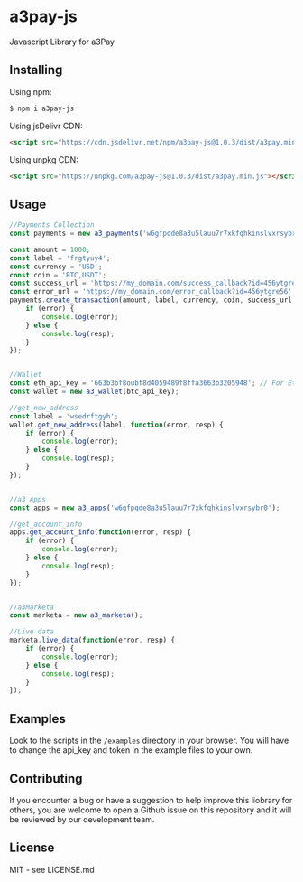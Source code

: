 # a3pay-js
Javascript Library for a3Pay


## Installing

Using npm:

```bash
$ npm i a3pay-js
```

Using jsDelivr CDN:

```html
<script src="https://cdn.jsdelivr.net/npm/a3pay-js@1.0.3/dist/a3pay.min.js"></script>
```

Using unpkg CDN:

```html
<script src="https://unpkg.com/a3pay-js@1.0.3/dist/a3pay.min.js"></script>
```

## Usage
```js
//Payments Collection
const payments = new a3_payments('w6gfpqde8a3u5lauu7r7xkfqhkinslvxrsybr0');

const amount = 1000;
const label = 'frgtyuy4';
const currency = 'USD';
const coin = 'BTC,USDT';
const success_url = 'https://my_domain.com/success_callback?id=456ytgre56';
const error_url = 'https://my_domain.com/error_callback?id=456ytgre56';
payments.create_transaction(amount, label, currency, coin, success_url, error_url, function(error, resp) {
    if (error) {
        console.log(error);
    } else {
        console.log(resp);
    }
});


//Wallet
const eth_api_key = '663b3bf8oubf8d4059489f8ffa3663b3205948'; // For Ethereum
const wallet = new a3_wallet(btc_api_key);

//get_new_address
const label = 'wsedrftgyh';
wallet.get_new_address(label, function(error, resp) {
    if (error) {
        console.log(error);
    } else {
        console.log(resp);
    }
});


//a3 Apps
const apps = new a3_apps('w6gfpqde8a3u5lauu7r7xkfqhkinslvxrsybr0');

//get_account_info
apps.get_account_info(function(error, resp) {
    if (error) {
        console.log(error);
    } else {
        console.log(resp);
    }
});


//a3Marketa
const marketa = new a3_marketa();

//Live data
marketa.live_data(function(error, resp) {
    if (error) {
        console.log(error);
    } else {
        console.log(resp);
    }
});

```


## Examples
Look to the scripts in the `/examples` directory in your browser. You will have to change the api_key and token in the example files to your own.


## Contributing
If you encounter a bug or have a suggestion to help improve this liobrary for others, you are welcome to open a Github issue on this repository and it will be reviewed by our development team.


## License
MIT - see LICENSE.md
